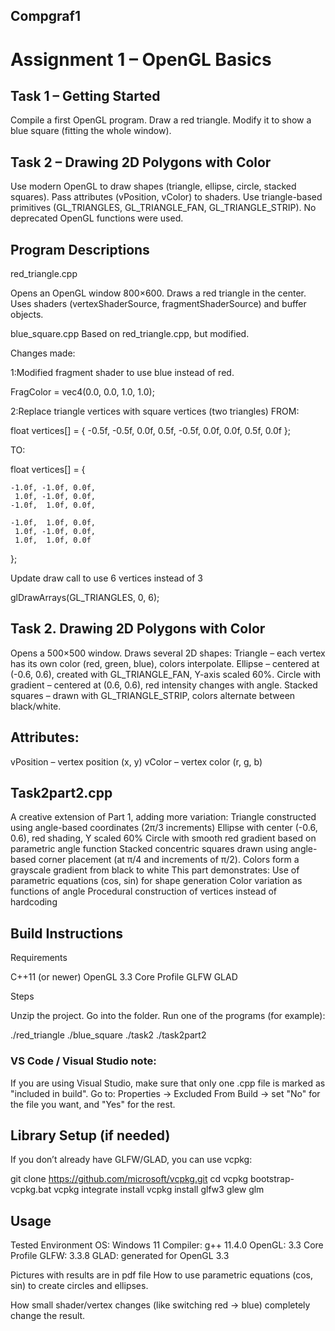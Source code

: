 ## Compgraf1

# Assignment 1 – OpenGL Basics


## Task 1 – Getting Started

Compile a first OpenGL program.
Draw a red triangle.
Modify it to show a blue square (fitting the whole window).

## Task 2 – Drawing 2D Polygons with Color

Use modern OpenGL to draw shapes (triangle, ellipse, circle, stacked squares).
Pass attributes (vPosition, vColor) to shaders.
Use triangle-based primitives (GL_TRIANGLES, GL_TRIANGLE_FAN, GL_TRIANGLE_STRIP).
No deprecated OpenGL functions were used.

## Program Descriptions
red_triangle.cpp

Opens an OpenGL window 800×600.
Draws a red triangle in the center.
Uses shaders (vertexShaderSource, fragmentShaderSource) and buffer objects.

blue_square.cpp
Based on red_triangle.cpp, but modified.

Changes made:

1:Modified fragment shader to use blue instead of red.

FragColor = vec4(0.0, 0.0, 1.0, 1.0);

2:Replace triangle vertices with square vertices (two triangles)
FROM:

float vertices[] = {
    -0.5f, -0.5f, 0.0f,
     0.5f, -0.5f, 0.0f,
     0.0f,  0.5f, 0.0f
};

TO:

float vertices[] = {

    -1.0f, -1.0f, 0.0f,
     1.0f, -1.0f, 0.0f,
    -1.0f,  1.0f, 0.0f,

    -1.0f,  1.0f, 0.0f,
     1.0f, -1.0f, 0.0f,
     1.0f,  1.0f, 0.0f
};

Update draw call to use 6 vertices instead of 3

glDrawArrays(GL_TRIANGLES, 0, 6);


## Task 2. Drawing 2D Polygons with Color

Opens a 500×500 window.
Draws several 2D shapes:
Triangle – each vertex has its own color (red, green, blue), colors interpolate.
Ellipse – centered at (-0.6, 0.6), created with GL_TRIANGLE_FAN, Y-axis scaled 60%.
Circle with gradient – centered at (0.6, 0.6), red intensity changes with angle.
Stacked squares – drawn with GL_TRIANGLE_STRIP, colors alternate between black/white.

## Attributes:

vPosition – vertex position (x, y)
vColor – vertex color (r, g, b)

## Task2part2.cpp

A creative extension of Part 1, adding more variation: 
Triangle constructed using angle-based coordinates (2π/3 increments) Ellipse with center (-0.6, 0.6), red shading, Y scaled 60% 
Circle with smooth red gradient based on parametric angle function Stacked concentric squares drawn using angle-based corner placement (at π/4 and increments of π/2). 
Colors form a grayscale gradient from black to white This part demonstrates: 
Use of parametric equations (cos, sin) for shape generation Color variation as functions of angle 
Procedural construction of vertices instead of hardcoding



## Build Instructions
Requirements

C++11 (or newer)
OpenGL 3.3 Core Profile
GLFW
GLAD

Steps

Unzip the project.
Go into the folder.
Run one of the programs (for example):

./red_triangle
./blue_square
./task2
./task2part2


### VS Code / Visual Studio note:
If you are using Visual Studio, make sure that only one .cpp file is marked as "included in build". Go to:
Properties → Excluded From Build → set "No" for the file you want, and "Yes" for the rest.

## Library Setup (if needed)

If you don’t already have GLFW/GLAD, you can use vcpkg:

git clone https://github.com/microsoft/vcpkg.git
cd vcpkg
bootstrap-vcpkg.bat
vcpkg integrate install
vcpkg install glfw3 glew glm

## Usage
Tested Environment
OS: Windows 11
Compiler: g++ 11.4.0
OpenGL: 3.3 Core Profile
GLFW: 3.3.8
GLAD: generated for OpenGL 3.3


Pictures with results are in pdf file
How to use parametric equations (cos, sin) to create circles and ellipses.

How small shader/vertex changes (like switching red → blue) completely change the result.

